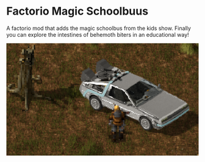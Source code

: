 # Factorio Magic Schoolbuus
A factorio mod that adds the magic schoolbus from the kids show. Finally you can explore the intestines of behemoth biters in an educational way!

![magic schoolbus in game](https://github.com/Danielv123/factorioMagicSchoolbus/raw/master/ingame%20screenshot.png)
